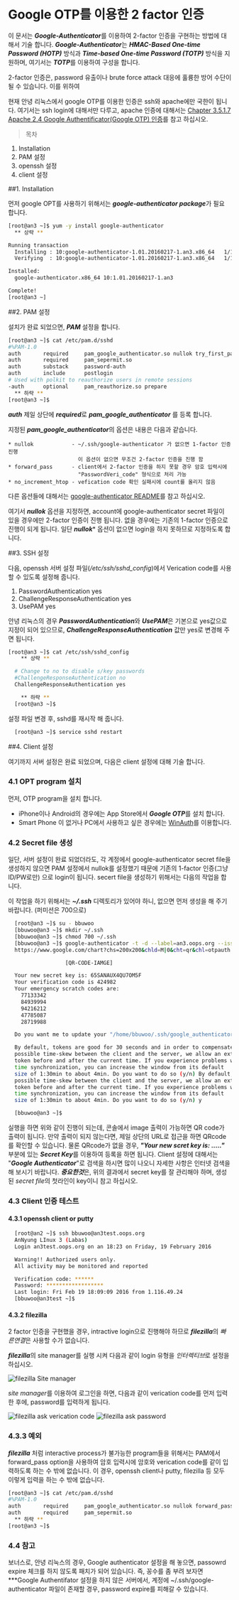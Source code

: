 # Google OTP를 이용한 2 factor 인증

이 문서는 ***Google-Authenticator***를 이용하여 2-factor 인증을 구현하는 방법에 대해서 기술 합니다. ***Google-Authenticator***는 ***HMAC-Based One-time Password (HOTP)*** 방식과 ***Time-based One-time Password (TOTP)*** 방식을 지원하며, 여기서는 ***TOTP***를 이용하여 구성을 합니다.

2-factor 인증은, password 유출이나 brute force attack 대응에 훌륭한 방어 수단이 될 수 있습니다. 이를 위하여

현재 안녕 리눅스에서 google OTP를 이용한 인증은 ssh와 apache에만 국한이 됩니다. 여기서는 ssh login에 대해서만 다루고, apache 인증에 대해서는 [Chapter 3.5.1.7 Apache 2.4 Google Authentificator(Google OTP) 인증](chapter3-5-web-acl-apache.md)를 참고 하십시오.

> 목차
1. Installation
2. PAM 설정
3. openssh 설정
4. client 설정

##1. Installation

먼저 google OPT를 사용하기 위해서는 ***google-authenticator package***가 필요 합니다.

```bash
[root@an3 ~]$ yum -y install google-authenticator
  ** 상략 **

Running transaction
  Installing : 10:google-authenticator-1.01.20160217-1.an3.x86_64   1/1
  Verifying  : 10:google-authenticator-1.01.20160217-1.an3.x86_64   1/1

Installed:
  google-authenticator.x86_64 10:1.01.20160217-1.an3

Complete!
[root@an3 ~]
```

##2. PAM 설정

설치가 완료 되었으면, ***PAM*** 설정을 합니다.

```bash
[root@an3 ~]$ cat /etc/pam.d/sshd
#%PAM-1.0
auth       required     pam_google_authenticator.so nullok try_first_pass no_increment_hotp
auth       required     pam_sepermit.so
auth       substack     password-auth
auth       include      postlogin
# Used with polkit to reauthorize users in remote sessions
-auth      optional     pam_reauthorize.so prepare
  ** 하략 **
[root@an3 ~]$
```

***auth*** 제일 상단에 ***required***로 ***pam_google_authenticator*** 를 등록 합니다.

지정된 ***pam_google_authenticator***의 옵션은 내용은 다음과 같습니다.

    * nullok            - ~/.ssh/google-authenticator 가 없으면 1-factor 인증 진행
                          이 옵션이 없으면 무조건 2-factor 인증을 진행 함
    * forward_pass      - client에서 2-factor 인증을 하지 못할 경우 암호 입력시에 
                          "PasswordVeri_code" 형식으로 처리 가능
    * no_increment_htop - vefication code 확인 실패시에 count를 올리지 않음
    
다른 옵션들에 대해서는 [google-authenticator README](https://github.com/google/google-authenticator/tree/master/libpam)를 참고 하십시오.

여기서 ***nullok*** 옵션을 지정하면, account에 google-authenticator secret 파일이 있을 경우에만 2-factor 인증이 진행 됩니다. 없을 경우에는 기존의 1-factor 인증으로 진행이 되게 됩니다. 일단 ***nullok**** 옵션이 없으면 login을 하지 못하므로 지정하도록 합니다.


##3. SSH 설정

다음, openssh 서버 설정 파일(*/etc/ssh/sshd_config*)에서 Verication code를 사용할 수 있도록 설정해 줍니다.

1. PasswordAuthentication yes
2. ChallengeResponseAuthentication yes
3. UsePAM yes

안녕 리눅스의 경우 ***PasswordAuthentication***와 ***UsePAM***은 기본으로 yes값으로 지정이 되어 있으므로, ***ChallengeResponseAuthentication*** 값만 yes로 변경해 주면 됩니다.

```bash
[root@an3 ~]$ cat /etc/ssh/sshd_config
    ** 상략 **

  # Change to no to disable s/key passwords
  #ChallengeResponseAuthentication no
  ChallengeResponseAuthentication yes

    ** 하략 **
  [root@an3 ~]$
```

설정 파일 변경 후, sshd를 재시작 해 줍니다.

```bash
  [root@an3 ~]$ service sshd restart
```

##4. Client 설정

여기까지 서버 설정은 완료 되었으며, 다음은 client 설정에 대해 기술 합니다.

### 4.1 OPT program 설치

먼저, OTP program을 설치 합니다. 

  * iPhone이나 Android의 경우에는 App Store에서 ***Google OTP***를 설치 합니다.
  * Smart Phone 이 없거나 PC에서 사용하고 싶은 경우에는 [WinAuth](https://winauth.com/download/)를 이용합니다.

### 4.2 Secret file 생성

일단, 서버 설정이 완료 되었더라도, 각 계정에서 google-authenticator secret file을 생성하지 않으면 PAM 설정에서 nullok를 설정했기 때문에 기존의 1-factor 인증(그냥 ID/PW로만) 으로 login이 됩니다. secert file을 생성하기 위해서는 다음의 작업을 합니다.

이 작업을 하기 위해서는 ***~/.ssh*** 디렉토리가 있어야 하니, 없으면 먼저 생성을 해 주기 바랍니다. (퍼미션은 700으로)

```bash
  [root@an3 ~]$ su - bbuwoo
  [bbuwoo@an3 ~]$ mkdir ~/.ssh
  [bbuwoo@an3 ~]$ chmod 700 ~/.ssh
  [bbuwoo@an3 ~]$ google-authenticator -t -d --label=an3.oops.org --issuer=oops.org -r 3 -R 30
  https://www.google.com/chart?chs=200x200&chld=M|0&cht=qr&chl=otpauth://totp/an3.oops.org%3Fsecret%3D65SANAUX4QX7OM5F%26issuer%3Doops.org

                  [QR-CODE-IAMGE]

  Your new secret key is: 65SANAUX4QU7OM5F
  Your verification code is 424982
  Your emergency scratch codes are:
    77133342
    84939994
    94216212
    47785087
    28719988

  Do you want me to update your "/home/bbuwoo/.ssh/google_authenticator" file (y/n) y

  By default, tokens are good for 30 seconds and in order to compensate for
  possible time-skew between the client and the server, we allow an extra
  token before and after the current time. If you experience problems with poor
  time synchronization, you can increase the window from its default
  size of 1:30min to about 4min. Do you want to do so (y/n) By default, tokens are good for 30 seconds and in order to compensate for
  possible time-skew between the client and the server, we allow an extra
  token before and after the current time. If you experience problems with poor
  time synchronization, you can increase the window from its default
  size of 1:30min to about 4min. Do you want to do so (y/n) y

  [bbuwoo@an3 ~]$ 
```

실행을 하면 위와 같이 진행이 되는데, 콘솔에서 image 출력이 가능하면 QR code가 출력이 됩니다. 만약 출력이 되지 않는다면, 제일 상단의 URL로 접근을 하면 QRcode를 확인할 수 있습니다. 물론 QRcode가 없을 경우, ***"Your new scret key is: ....."*** 부분에 있는 ***Secret Key***를 이용하여 등록을 하면 됩니다. Client 설정에 대해서는 "***Google Authenticator***"로 검색을 하시면 많이 나오니 자세한 사항은 인터넷 검색을 해 보시기 바랍니다. ***중요한것***은, 위의 결과에서 secret key를 잘 관리해야 하며, 생성된 *secret file*의 첫라인이 key이니 참고 하십시오.

### 4.3 Client 인증 테스트

#### 4.3.1 openssh client or putty
```bash
  [root@an2 ~]$ ssh bbuwoo@an3test.oops.org
  AnNyung LInux 3 (Labas)
  Login an3test.oops.org on an 18:23 on Friday, 19 February 2016

  Warning!! Authorized users only.
  All activity may be monitored and reported

  Verification code: ******
  Password: ******************
  Last login: Fri Feb 19 18:09:09 2016 from 1.116.49.24
  [bbuwoo@an3test ~]$ 
```

#### 4.3.2 filezilla

2 factor 인증을 구현했을 경우, intractive login으로 진행해야 하므로 ***filezilla***의 *빠른연결*은 사용할 수가 없습니다.

***filezilla***의 site manager를 실행 시켜 다음과 같이 login 유형을 *인터렉티브*로 설정을 하십시오.

![filezilla Site manager](fileziall_site_manager.jpg)


*site manager*를 이용하여 로그인을 하면, 다음과 같이 verication code를 먼저 입력한 후에, password를 입력하게 됩니다.

![filezilla ask verication code](filezilla_ask_verication_code.jpg)
![filezilla ask password](filezilla_ask_password.jpg)

### 4.3.3 예외

***filezilla*** 처럼 interactive process가 불가능한 program들을 위해서는 PAM에서 forward_pass option을 사용하여 암호 입력시에 암호와 verication code를 같이 입력하도록 하는 수 밖에 없습니다. 이 경우, openssh client나 putty, filezilla 등 모두 이렇게 입력을 하는 수 밖에 없습니다.

```bash
[root@an3 ~]$ cat /etc/pam.d/sshd
#%PAM-1.0
auth       required     pam_google_authenticator.so nullok forward_pass try_first_pass no_increment_hotp
auth       required     pam_sepermit.so
  ** 하략 **
[root@an3 ~]$
```

### 4.4 참고

보너스로, 안녕 리눅스의 경우, Google authenticator 설정을 해 놓으면, passowrd expire 체크를 하지 않도록 패치가 되어 있습니다. 즉, 꽁수를 좀 부려 보자면 ***Google Authentifator 설정을 하지 않은 서버에서, 계정에 ~/.ssh/google-authenticator 파일이 존재할 경우, password expire를 피해갈 수 있습니다.